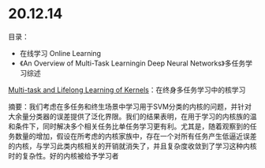 # 20.12.14
目录：
 - 在线学习 Online Learning
 - 《An Overview of Multi-Task Learningin Deep Neural Networks》多任务学习综述

 [Multi-task and Lifelong Learning of Kernels](http://link.springer.com/chapter/10.1007/978-3-319-24486-0_13)：在终身多任务学习中的核学习
 
摘要：我们考虑在多任务和终生场景中学习用于SVM分类的内核的问题，并针对大余量分类器的误差提供了泛化界限。我们的结果表明，在用于学习的内核族的温和条件下，同时解决多个相关任务比单任务学习更有利。尤其是，随着观察到的任务数量的增加，假设在所考虑的内核家族中，存在一个对所有任务产生低逼近误差的内核，与学习此类内核相关的开销就消失了，并且复杂度收敛到了学习这种内核时的复杂性。好的内核被给予学习者

